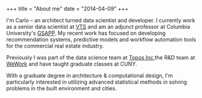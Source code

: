 +++
title = "About me"
date = "2014-04-09"
+++

I'm Carlo – an architect turned data scientist and developer. I currently work as a senior data scientist at [VTS](https://www.vts.com/) and am an adjunct professor at Columbia University's [GSAPP](https://www.arch.columbia.edu/). My recent work has focused on developing recommendation systems, predictive models and workflow automation tools for the commercial real estate industry.

Previously I was part of the data science team at [Topos Inc](https://topos.com/),the R&D team at [WeWork](https://www.wework.com/) and have taught graduate classes at CUNY.

With a graduate degree in architecture & computational design, I'm particularly interested in utilizing advanced statistical methods in solving problems in the built environment and cities.
